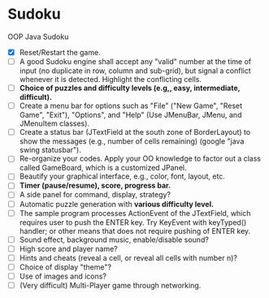 # Sudoku
OOP Java Sudoku

- [x] Reset/Restart the game.
- [ ] A good Sudoku engine shall accept any "valid" number at the time of input (no duplicate in row, column and sub-grid), but signal a conflict whenever it is detected. Highlight the conflicting cells.
- [ ] **Choice of puzzles and difficulty levels (e.g,, easy, intermediate, difficult).**
- [ ] Create a menu bar for options such as "File" ("New Game", "Reset Game", "Exit"), "Options", and "Help" (Use JMenuBar, JMenu, and JMenuItem classes).
- [ ] Create a status bar (JTextField at the south zone of BorderLayout) to show the messages (e.g., number of cells remaining) (google "java swing statusbar").
- [ ] Re-organize your codes. Apply your OO knowledge to factor out a class called GameBoard, which is a customized JPanel.
- [ ] Beautify your graphical interface, e.g., color, font, layout, etc.
- [ ] **Timer (pause/resume), score, progress bar.**
- [ ] A side panel for command, display, strategy?
- [ ] Automatic puzzle generation with **various difficulty level.**
- [ ] The sample program processes ActionEvent of the JTextField, which requires user to push the ENTER key. Try KeyEvent with keyTyped() handler; or other means that does not require pushing of ENTER key.
- [ ] Sound effect, background music, enable/disable sound?
- [ ] High score and player name?
- [ ] Hints and cheats (reveal a cell, or reveal all cells with number n)?
- [ ] Choice of display "theme"?
- [ ] Use of images and icons?
- [ ] (Very difficult) Multi-Player game through networking.
